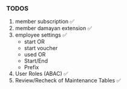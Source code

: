 ### TODOS

1. member subscription ✅
2. member damayan extension ✅
3. employee settings ✅
    - start OR
    - start voucher
    - used OR
    - Start/End
    - Prefix
4. User Roles (ABAC) ✅
5. Review/Recheck of Maintenance Tables ✅
